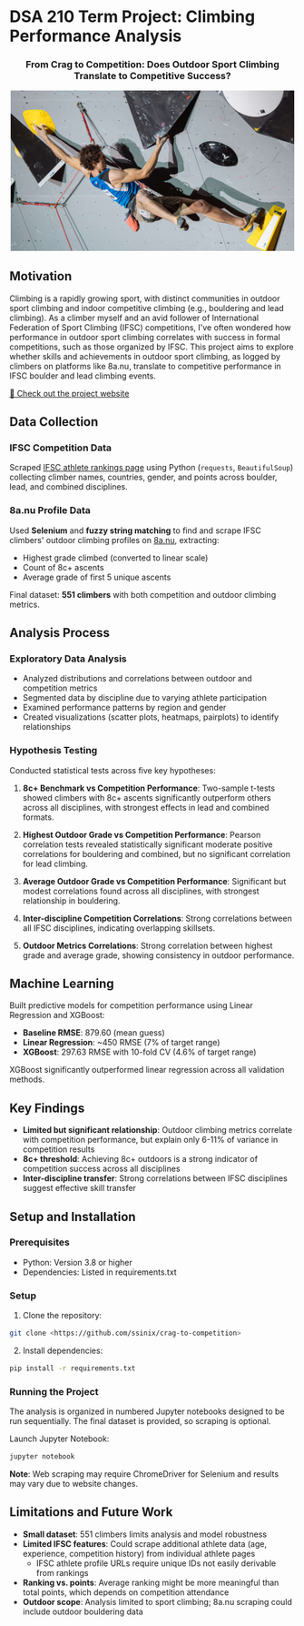 # DSA 210 Term Project: Climbing Performance Analysis

<h3 align="center">From Crag to Competition: Does Outdoor Sport Climbing Translate to Competitive Success?</h3>

<div align="center">
    <img src="docs/assets/crag-to-comp-thumbnail.jpg" alt="Climbing Analysis Thumbnail" width="500">
</div>

## Motivation

Climbing is a rapidly growing sport, with distinct communities in outdoor sport climbing and indoor competitive climbing (e.g., bouldering and lead climbing). As a climber myself and an avid follower of International Federation of Sport Climbing (IFSC) competitions, I've often wondered how performance in outdoor sport climbing correlates with success in formal competitions, such as those organized by IFSC. This project aims to explore whether skills and achievements in outdoor sport climbing, as logged by climbers on platforms like 8a.nu, translate to competitive performance in IFSC boulder and lead climbing events.

[🚀 Check out the project website](https://ssinix.github.io/crag-to-competition/)

## Data Collection

### IFSC Competition Data
Scraped [IFSC athlete rankings page](https://www.ifsc-climbing.org/rankings/index) using Python (`requests`, `BeautifulSoup`) collecting climber names, countries, gender, and points across boulder, lead, and combined disciplines.

### 8a.nu Profile Data
Used **Selenium** and **fuzzy string matching** to find and scrape IFSC climbers' outdoor climbing profiles on [8a.nu](https://www.8a.nu/), extracting:
- Highest grade climbed (converted to linear scale)
- Count of 8c+ ascents
- Average grade of first 5 unique ascents

Final dataset: **551 climbers** with both competition and outdoor climbing metrics.

## Analysis Process

### Exploratory Data Analysis
- Analyzed distributions and correlations between outdoor and competition metrics
- Segmented data by discipline due to varying athlete participation
- Examined performance patterns by region and gender
- Created visualizations (scatter plots, heatmaps, pairplots) to identify relationships

### Hypothesis Testing
Conducted statistical tests across five key hypotheses:

1. **8c+ Benchmark vs Competition Performance**: Two-sample t-tests showed climbers with 8c+ ascents significantly outperform others across all disciplines, with strongest effects in lead and combined formats.

2. **Highest Outdoor Grade vs Competition Performance**: Pearson correlation tests revealed statistically significant moderate positive correlations for bouldering and combined, but no significant correlation for lead climbing.

3. **Average Outdoor Grade vs Competition Performance**: Significant but modest correlations found across all disciplines, with strongest relationship in bouldering.

4. **Inter-discipline Competition Correlations**: Strong correlations between all IFSC disciplines, indicating overlapping skillsets.

5. **Outdoor Metrics Correlations**: Strong correlation between highest grade and average grade, showing consistency in outdoor performance.

## Machine Learning
Built predictive models for competition performance using Linear Regression and XGBoost:

- **Baseline RMSE**: 879.60 (mean guess)
- **Linear Regression**: ~450 RMSE (7% of target range)
- **XGBoost**: 297.63 RMSE with 10-fold CV (4.6% of target range)

XGBoost significantly outperformed linear regression across all validation methods.

## Key Findings

- **Limited but significant relationship**: Outdoor climbing metrics correlate with competition performance, but explain only 6-11% of variance in competition results
- **8c+ threshold**: Achieving 8c+ outdoors is a strong indicator of competition success across all disciplines
- **Inter-discipline transfer**: Strong correlations between IFSC disciplines suggest effective skill transfer

## Setup and Installation

### Prerequisites
- Python: Version 3.8 or higher
- Dependencies: Listed in requirements.txt
### Setup

1. Clone the repository:
```bash
git clone <https://github.com/ssinix/crag-to-competition>
```

2. Install dependencies:

```bash
pip install -r requirements.txt
```

### Running the Project
The analysis is organized in numbered Jupyter notebooks designed to be run sequentially. The final dataset is provided, so scraping is optional.

Launch Jupyter Notebook:
```bash
jupyter notebook
```
**Note**: Web scraping may require ChromeDriver for Selenium and results may vary due to website changes.

## Limitations and Future Work

- **Small dataset**: 551 climbers limits analysis and model robustness
- **Limited IFSC features**: Could scrape additional athlete data (age, experience, competition history) from individual athlete pages
  - IFSC athlete profile URLs require unique IDs not easily derivable from rankings
- **Ranking vs. points**: Average ranking might be more meaningful than total points, which depends on competition attendance
- **Outdoor scope**: Analysis limited to sport climbing; 8a.nu scraping could include outdoor bouldering data

